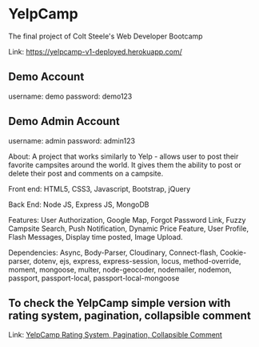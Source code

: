 # YelpCamp
The final project of Colt Steele's Web Developer Bootcamp

Link: https://yelpcamp-v1-deployed.herokuapp.com/

## Demo Account
username: demo
password: demo123

## Demo Admin Account
username: admin
password: admin123

About: A project that works similarly to Yelp - allows user to post their favorite campsites around the world. It gives them the ability to post or delete their post and comments on a campsite.

Front end: HTML5, CSS3, Javascript, Bootstrap, jQuery

Back End: Node JS, Express JS, MongoDB

Features: User Authorization, Google Map, Forgot Password Link, Fuzzy Campsite Search, Push Notification, Dynamic Price Feature, User Profile, Flash Messages, Display time posted, Image Upload.

Dependencies: Async, Body-Parser, Cloudinary, Connect-flash, Cookie-parser, dotenv, ejs, express, express-session, locus, method-override, moment, mongoose, multer, node-geocoder, nodemailer, nodemon, passport, passport-local, passport-local-mongoose

## To check the YelpCamp simple version with rating system, pagination, collapsible comment
Link: [YelpCamp Rating System, Pagination, Collapsible Comment](github.com/Affeeq/YelpCamp-Ratings-Pagination-Collapsible-Comment-Section-)
